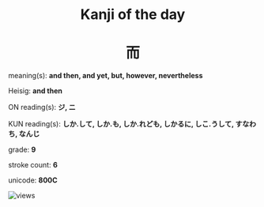 <h1 align="center">Kanji of the day</h1>
<h1 align="center">而</h1>
<p align="left">meaning(s): <b>and then, and yet, but, however, nevertheless</b></p>
<p align="left">Heisig: <b>and then</b></p>
<p align="left">ON reading(s): <b>ジ, ニ</b></p>
<p align="left">KUN reading(s): <b>しか.して, しか.も, しか.れども, しかるに, しこ.うして, すなわち, なんじ</b></p>
<p align="left">grade: <b>9</b></p>
<p align="left">stroke count: <b>6</b></p>
<p align="left">unicode: <b>800C</b></p>
<p align="left"><img src="https://komarev.com/ghpvc/?username=tristanwagner-kanjioftheday&label=Views&color=0e75b6&style=flat" alt="views"/></p>
